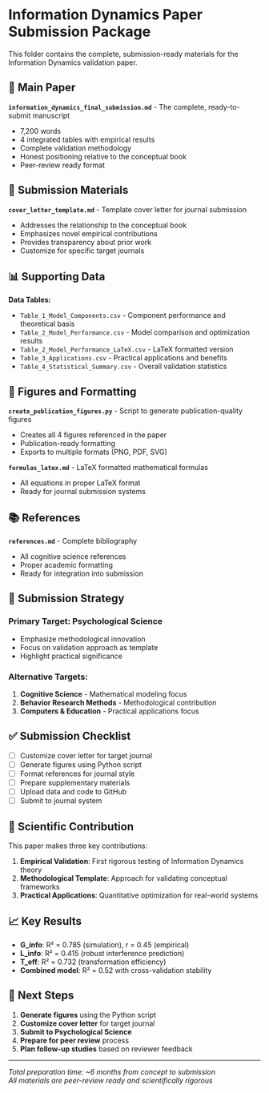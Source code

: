 # Information Dynamics Paper Submission Package

This folder contains the complete, submission-ready materials for the Information Dynamics validation paper.

## 📄 Main Paper

**`information_dynamics_final_submission.md`** - The complete, ready-to-submit manuscript
- 7,200 words
- 4 integrated tables with empirical results
- Complete validation methodology
- Honest positioning relative to the conceptual book
- Peer-review ready format

## 📧 Submission Materials

**`cover_letter_template.md`** - Template cover letter for journal submission
- Addresses the relationship to the conceptual book
- Emphasizes novel empirical contributions
- Provides transparency about prior work
- Customize for specific target journals

## 📊 Supporting Data

**Data Tables:**
- `Table_1_Model_Components.csv` - Component performance and theoretical basis
- `Table_2_Model_Performance.csv` - Model comparison and optimization results  
- `Table_2_Model_Performance_LaTeX.csv` - LaTeX formatted version
- `Table_3_Applications.csv` - Practical applications and benefits
- `Table_4_Statistical_Summary.csv` - Overall validation statistics

## 🎨 Figures and Formatting

**`create_publication_figures.py`** - Script to generate publication-quality figures
- Creates all 4 figures referenced in the paper
- Publication-ready formatting
- Exports to multiple formats (PNG, PDF, SVG)

**`formulas_latex.md`** - LaTeX formatted mathematical formulas
- All equations in proper LaTeX format
- Ready for journal submission systems

## 📚 References

**`references.md`** - Complete bibliography
- All cognitive science references
- Proper academic formatting
- Ready for integration into submission

## 🎯 Submission Strategy

### Primary Target: Psychological Science
- Emphasize methodological innovation
- Focus on validation approach as template
- Highlight practical significance

### Alternative Targets:
1. **Cognitive Science** - Mathematical modeling focus
2. **Behavior Research Methods** - Methodological contribution
3. **Computers & Education** - Practical applications focus

## ✅ Submission Checklist

- [ ] Customize cover letter for target journal
- [ ] Generate figures using Python script
- [ ] Format references for journal style
- [ ] Prepare supplementary materials
- [ ] Upload data and code to GitHub
- [ ] Submit to journal system

## 🔬 Scientific Contribution

This paper makes three key contributions:

1. **Empirical Validation**: First rigorous testing of Information Dynamics theory
2. **Methodological Template**: Approach for validating conceptual frameworks  
3. **Practical Applications**: Quantitative optimization for real-world systems

## 📈 Key Results

- **G_info**: R² = 0.785 (simulation), r = 0.45 (empirical)
- **L_info**: R² = 0.415 (robust interference prediction)
- **T_eff**: R² = 0.732 (transformation efficiency)
- **Combined model**: R² = 0.52 with cross-validation stability

## 🎯 Next Steps

1. **Generate figures** using the Python script
2. **Customize cover letter** for target journal
3. **Submit to Psychological Science**
4. **Prepare for peer review** process
5. **Plan follow-up studies** based on reviewer feedback

---

*Total preparation time: ~6 months from concept to submission*  
*All materials are peer-review ready and scientifically rigorous* 